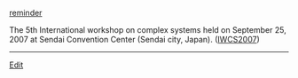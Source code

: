 ---
---
[reminder](/reminder)

The 5th International workshop on complex systems held on September 25, 2007 at Sendai Convention Center (Sendai city, Japan).
([IWCS2007](/IWCS2007))



----
[Edit](https://github.com/vitroid/vitroid.github.io/edit/master/MD/IWCS2007.md)
